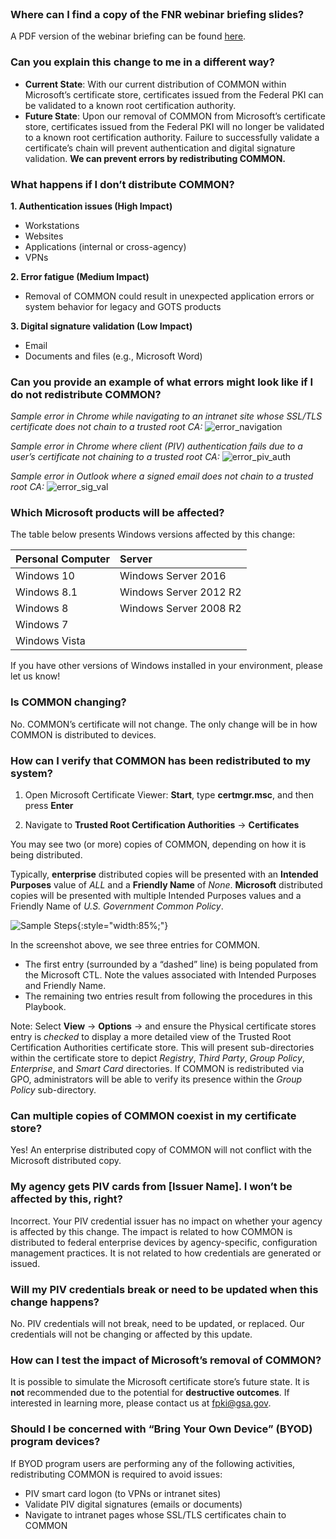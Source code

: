 <br>

### Where can I find a copy of the FNR webinar briefing slides?
A PDF version of the webinar briefing can be found <a target="_blank" href="{{site.baseurl}}/docs/FPKI_Trust_Removal_-_FNR_Webinar_07182018.pdf">here</a>.


### Can you explain this change to me in a different way?
- **Current State**: With our current distribution of COMMON within Microsoft’s certificate store, certificates issued from the Federal PKI can be validated to a known root certification authority.
- **Future State**: Upon our removal of COMMON from Microsoft’s certificate store, certificates issued from the Federal PKI will no longer be validated to a known root certification authority. Failure to successfully validate a certificate’s chain will prevent authentication and digital signature validation. **We can prevent errors by redistributing COMMON.**


### What happens if I don’t distribute COMMON?

**1.  Authentication issues (High Impact)**
- Workstations 
- Websites  
- Applications (internal or cross-agency)
- VPNs

**2.  Error fatigue (Medium Impact)**
- Removal of COMMON could result in unexpected application errors or system behavior for legacy and GOTS products

**3.  Digital signature validation (Low Impact)**
- Email
- Documents and files (e.g., Microsoft Word)


### Can you provide an example of what errors might look like if I do not redistribute COMMON?

*Sample error in Chrome while navigating to an intranet site whose SSL/TLS certificate does not chain to a trusted root CA:*
     ![error_navigation]({{site.baseurl}}/img/error_navigation.png)

*Sample error in Chrome where client (PIV) authentication fails due to a user’s certificate not chaining to a trusted root CA:*
     ![error_piv_auth]({{site.baseurl}}/img/error_piv_auth.png)

*Sample error in Outlook where a signed email does not chain to a trusted root CA:*
     ![error_sig_val]({{site.baseurl}}/img/error_sig_val.png)

### Which Microsoft products will be affected?
The table below presents Windows versions affected by this change:

| **Personal Computer** |  **Server** | 
| :-------- |  :-------- | 
| Windows 10  | Windows Server 2016 |
| Windows 8.1   | Windows Server 2012 R2 |
| Windows 8   | Windows Server 2008 R2 |
| Windows 7   | |
| Windows Vista   | | 

If you have other versions of Windows installed in your environment, please let us know!


### Is COMMON changing?

No. COMMON’s certificate will not change. The only change will be in how COMMON is distributed to devices.


### How can I verify that COMMON has been redistributed to my system?

1. Open Microsoft Certificate Viewer:  **Start**, type **certmgr.msc**, and then press **Enter**

2. Navigate to **Trusted Root Certification Authorities** -> **Certificates** 


You may see two (or more) copies of COMMON, depending on how it is being distributed.

Typically, **enterprise** distributed copies will be presented with an **Intended Purposes** value of *ALL* and a **Friendly Name** of *None*.
**Microsoft** distributed copies will be presented with multiple Intended Purposes values and a Friendly Name of *U.S. Government Common Policy*.

![Sample Steps]({{site.baseurl}}/img/verify_trust.png){:style="width:85%;"}

In the screenshot above, we see three entries for COMMON.
- The first entry (surrounded by a “dashed” line) is being populated from the Microsoft CTL. Note the values associated with Intended Purposes and Friendly Name.
- The remaining two entries result from following the procedures in this Playbook.

Note: Select **View** -> **Options** -> and ensure the Physical certificate stores entry is *checked* to display a more detailed view of the Trusted Root Certification Authorities certificate store. This will present sub-directories within the certificate store to depict *Registry*, *Third Party*, *Group Policy*, *Enterprise*, and *Smart Card* directories. If COMMON is redistributed via GPO, administrators will be able to verify its presence within the *Group Policy* sub-directory.


### Can multiple copies of COMMON coexist in my certificate store?

Yes! An enterprise distributed copy of COMMON will not conflict with the Microsoft distributed copy.


### My agency gets PIV cards from [Issuer Name]. I won’t be affected by this, right?

Incorrect. Your PIV credential issuer has no impact on whether your agency is affected by this change. The impact is related to how COMMON is distributed to federal enterprise devices by agency-specific, configuration management practices.  It is not related to how credentials are generated or issued.

### Will my PIV credentials break or need to be updated when this change happens?

No. PIV credentials will not break, need to be updated, or replaced. Our credentials will not be changing or affected by this update.


### How can I test the impact of Microsoft’s removal of COMMON?

It is possible to simulate the Microsoft certificate store’s future state.  It is **not** recommended due to the potential for **destructive outcomes**. If interested in learning more, please contact us at fpki@gsa.gov.


### Should I be concerned with “Bring Your Own Device” (BYOD) program devices?

If BYOD program users are performing any of the following activities, redistributing COMMON is required to avoid issues:
- PIV smart card logon (to VPNs or intranet sites) 
- Validate PIV digital signatures (emails or documents)
- Navigate to intranet pages whose SSL/TLS certificates chain to COMMON
